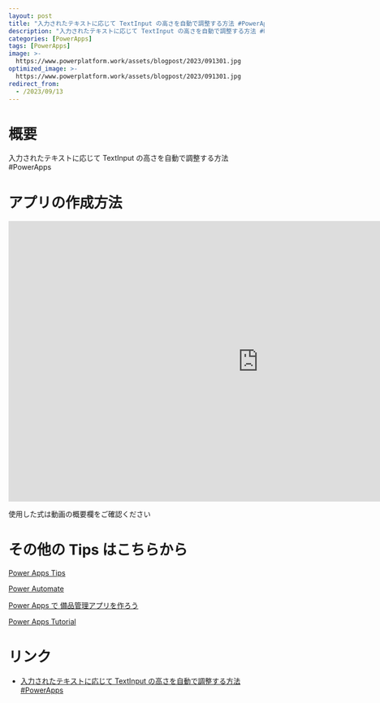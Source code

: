 ```yaml
---
layout: post
title: "入力されたテキストに応じて TextInput の高さを自動で調整する方法 #PowerApps"
description: "入力されたテキストに応じて TextInput の高さを自動で調整する方法 #PowerAppsを動画で分かりやすく解説"
categories: [PowerApps]
tags: [PowerApps]
image: >-
  https://www.powerplatform.work/assets/blogpost/2023/091301.jpg
optimized_image: >-
  https://www.powerplatform.work/assets/blogpost/2023/091301.jpg
redirect_from:
  - /2023/09/13
---
```



#  概要

入力されたテキストに応じて TextInput の高さを自動で調整する方法 #PowerApps


# アプリの作成方法

<iframe width="983" height="553" src="https://www.youtube.com/embed/N24mZ5A_EoI" title="YouTube video player" frameborder="0" allow="accelerometer; autoplay; clipboard-write; encrypted-media; gyroscope; picture-in-picture" allowfullscreen></iframe>


使用した式は動画の概要欄をご確認ください


# その他の Tips はこちらから

[Power Apps Tips](https://www.youtube.com/watch?v=VrAQf3JQ7yM&list=PLVhFi1fb3DqakSLVMn22DDcySXh9jtzi- )


[Power Automate](https://www.youtube.com/watch?v=-YnJYT0ASEM&list=PLVhFi1fb3Dqbzic6GieqnLFgD3aTj-eHA)


[Power Apps で 備品管理アプリを作ろう](https://www.youtube.com/playlist?list=PLVhFi1fb3DqZM3HKb8Hea6XEL96990Fyn)


[Power Apps Tutorial](https://www.youtube.com/playlist?list=PLVhFi1fb3DqalxpL974VvAJvV4iWoSbe_)


# リンク


- [入力されたテキストに応じて TextInput の高さを自動で調整する方法 #PowerApps](https://www.youtube.com/watch?v=N24mZ5A_EoI)

